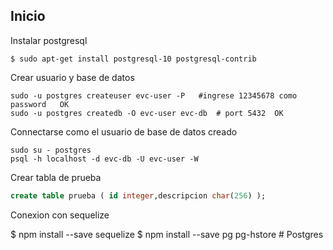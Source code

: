 ## Inicio

Instalar postgresql
```
$ sudo apt-get install postgresql-10 postgresql-contrib
 ```

Crear usuario y base de datos
```
sudo -u postgres createuser evc-user -P   #ingrese 12345678 como password   OK
sudo -u postgres createdb -O evc-user evc-db  # port 5432  OK
```
Connectarse como el usuario de base de datos creado
```
sudo su - postgres
psql -h localhost -d evc-db -U evc-user -W
```

Crear tabla de prueba
``` sql
create table prueba ( id integer,descripcion char(256) );
```

Conexion con sequelize

$ npm install --save sequelize
$ npm install --save pg pg-hstore # Postgres
